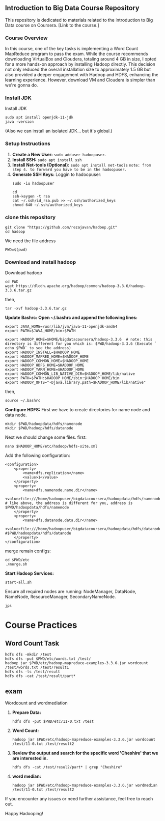 ## Introduction to Big Data Course Repository

This repository is dedicated to materials related to the Introduction to Big Data course on Coursera. [Link to the course.]

### Course Overview

In this course, one of the key tasks is implementing a Word Count MapReduce program to pass the exam. While the course recommends downloading VirtualBox and Cloudera, totaling around 4 GB in size, I opted for a more hands-on approach by installing Hadoop directly. This decision not only reduced the overall installation size to approximately 1.5 GB but also provided a deeper engagement with Hadoop and HDFS, enhancing the learning experience. However, download VM and Cloudera is simpler than we're gonna do.



### Install JDK
Install JDK
```
sudo apt install openjdk-11-jdk
java -version
```

(Also we can install an isolated JDK... but it's global.)



### Setup Instructions

1. **Create a New User:** `sudo adduser hadoopuser`.
2. **Install SSH:** `sudo apt install ssh`
3. **Install Net-tools (Optional):** `sudo apt install net-tools`
`note: from step 4. to forward you have to be in the hadoopuser.` 
4. **Generate SSH Keys:** 
Loggin to hadoopuser:
   ```
   sudo -iu hadoopuser
   ```
   ```
   cd
   ssh-keygen -t rsa
   cat ~/.ssh/id_rsa.pub >> ~/.ssh/authorized_keys
   chmod 640 ~/.ssh/authorized_keys
   ```

### clone this repository 
```
git clone "https://github.com/rezajavan/hadoop.git"
cd hadoop
```
We need the file address
```
PWD=$(pwd)
```
### Download and install hadoop

Download hadoop 

```
cd PWD
wget https://dlcdn.apache.org/hadoop/common/hadoop-3.3.6/hadoop-3.3.6.tar.gz
```
then,
``` 
tar -xvf hadoop-3.3.6.tar.gz

```

**Update Bashrc: Open ~/.bashrc and append the following lines:**
```
export JAVA_HOME=/usr/lib/jvm/java-11-openjdk-amd64
export PATH=$JAVA_HOME/bin:$PATH

export HADOOP_HOME=$HOME/bigdatacoursera/hadoop-3.3.6  # note: this directory is different for you which is: $PWD/hadoop-3.3.6 (Execute ` echo $PWD` to see the address)
export HADOOP_INSTALL=$HADOOP_HOME
export HADOOP_MAPRED_HOME=$HADOOP_HOME
export HADOOP_COMMON_HOME=$HADOOP_HOME
export HADOOP_HDFS_HOME=$HADOOP_HOME
export HADOOP_YARN_HOME=$HADOOP_HOME
export HADOOP_COMMON_LIB_NATIVE_DIR=$HADOOP_HOME/lib/native
export PATH=$PATH:$HADOOP_HOME/sbin:$HADOOP_HOME/bin
export HADOOP_OPTS="-Djava.library.path=$HADOOP_HOME/lib/native"
```
then,
```
source ~/.bashrc
```

**Configure HDFS:**
First we have to create directories for name node and data node.
```
mkdir $PWD/hadoopdata/hdfs/namenode
mkdir $PWD/hadoop/hdfs/datanode
```
Next we should change some files.
first:
```
nano $HADOOP_HOME/etc/hadoop/hdfs-site.xml
```

Add the following configuration:

```
<configuration>
    <property>
        <name>dfs.replication</name>
        <value>1</value>
    </property>
    <property>
        <name>dfs.namenode.name.dir</name>
        <value>file:///home/hadoopuser/bigdatacoursera/hadoopdata/hdfs/namenode</value> # like above, the address is different for you, address is $PWD/hadoopdata/hdfs/namenode
    </property>
    <property>
        <name>dfs.datanode.data.dir</name>
        <value>file:///home/hadoopuser/bigdatacoursera/hadoopdata/hdfs/datanode</value> #$PWD/hadoopdata/hdfs/datanode
    </property>
</configuration>
```
merge remain configs:

```
cd $PWD/etc
./merge.sh
```

**Start Hadoop Services:**
```
start-all.sh
```
Ensure all required nodes are running: NodeManager, DataNode, NameNode, ResourceManager, SecondaryNameNode. 

```
jps
```
# Course Practices
## Word Count Task
```
hdfs dfs -mkdir /test
hdfs dfs -put $PWD/etc/words.txt /test/
hadoop jar $PWD/etc/hadoop-mapreduce-examples-3.3.6.jar wordcount /test/words.txt /test/result1
hdfs dfs -ls /test/result
hdfs dfs -cat /test/result/part*
```
## exam 
Wordcount and wordmediation

1. **Prepare Data:**
   ```
   hdfs dfs -put $PWD/etc/11-0.txt /test
   ```
2. **Word Count:**
   ```
   hadoop jar $PWD/etc/hadoop-mapreduce-examples-3.3.6.jar wordcount /test/11-0.txt /test/result2
   ```
3. **Review the output and search for the specific word 'Cheshire' that we are interested in.** 
   ```
   hdfs dfs -cat /test/resul2/part* | grep "Cheshire"
   ```
4. **word median:**
   ```
   hadoop jar $PWD/etc/hadoop-mapreduce-examples-3.3.6.jar wordmedian /test/11-0.txt /test/result2
   ```
If you encounter any issues or need further assistance, feel free to reach out.

Happy Hadooping!
   
